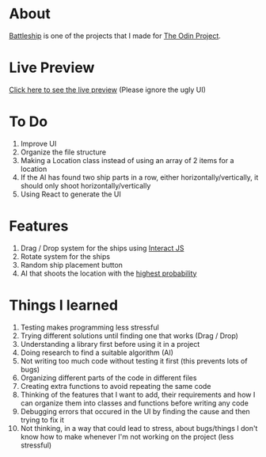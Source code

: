 # About

[Battleship](https://en.wikipedia.org/wiki/Battleship_(game)) is one of the projects that I made for [The Odin Project](https://www.theodinproject.com/lessons/node-path-javascript-battleship).

# Live Preview

[Click here to see the live preview](https://kaasjongetje.github.io/Battleship/)
(Please ignore the ugly UI)

# To Do

1. Improve UI
2. Organize the file structure
3. Making a Location class instead of using an array of 2 items for a location
4. If the AI has found two ship parts in a row, either horizontally/vertically, it should only shoot horizontally/vertically
5. Using React to generate the UI

# Features

1. Drag / Drop system for the ships using [Interact JS](https://interactjs.io/)
2. Rotate system for the ships
3. Random ship placement button
4. AI that shoots the location with the [highest probability](http://datagenetics.com/blog/december32011/index.html)

# Things I learned

1. Testing makes programming less stressful
2. Trying different solutions until finding one that works (Drag / Drop)
3. Understanding a library first before using it in a project
4. Doing research to find a suitable algorithm (AI)
5. Not writing too much code without testing it first (this prevents lots of bugs)
6. Organizing different parts of the code in different files
7. Creating extra functions to avoid repeating the same code
8. Thinking of the features that I want to add, their requirements and how I can organize them into classes and functions before writing any code 
9. Debugging errors that occured in the UI by finding the cause and then trying to fix it
10. Not thinking, in a way that could lead to stress, about bugs/things I don't know how to make whenever I'm not working on the project (less stressful)
